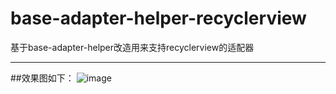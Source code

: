 # base-adapter-helper-recyclerview
基于base-adapter-helper改造用来支持recyclerview的适配器

***
##效果图如下：
![image](http://img.blog.csdn.net/20150908224402182)
